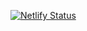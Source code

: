 [![Netlify Status](https://api.netlify.com/api/v1/badges/4bdf7bbf-7388-425e-96f3-8647ecd512a9/deploy-status)](https://app.netlify.com/sites/apadrinhacao/deploys)
